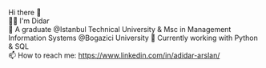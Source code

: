 Hi there 👋  
👩🏻 I'm Didar  
👀 A graduate @Istanbul Technical University & Msc in Management Information Systems @Bogazici University
🌱 Currently working with Python & SQL  
📫 How to reach me: https://www.linkedin.com/in/adidar-arslan/  
